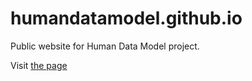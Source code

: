 # humandatamodel.github.io

Public website for Human Data Model project.

Visit [the page](https://humandatamodel.github.io/)
